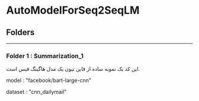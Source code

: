 # AutoModelForSeq2SeqLM
## Folders
---
### Folder 1 : Summarization_1 
این کد یک نمونه ساده از فاین تیون یک مدل هاگینگ فیس است.

model :  "facebook/bart-large-cnn"

dataset : "cnn_dailymail"


